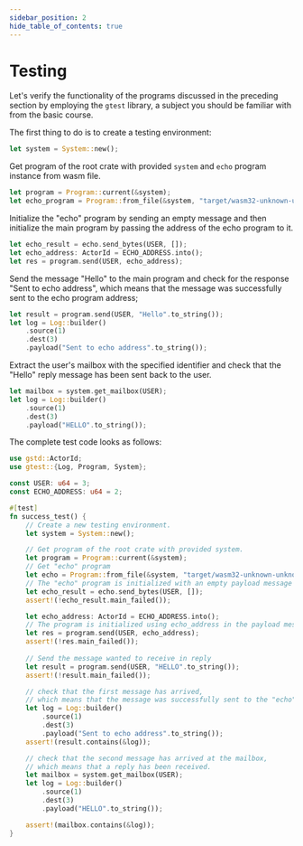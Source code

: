 ```yaml
---
sidebar_position: 2
hide_table_of_contents: true
---
```


# Testing

Let's verify the functionality of the programs discussed in the preceding section by employing the `gtest` library, a subject you should be familiar with from the basic course.

The first thing to do is to create a testing environment:
```rust
let system = System::new();
```

Get program of the root crate with provided `system` and `echo` program instance from wasm file.
```rust
let program = Program::current(&system);
let echo_program = Program::from_file(&system, "target/wasm32-unknown-unknown/debug/echo.opt.wasm");
```

Initialize the "echo" program by sending an empty message and then initialize the main program by passing the address of the echo program to it.

```rust
let echo_result = echo.send_bytes(USER, []);
let echo_address: ActorId = ECHO_ADDRESS.into();
let res = program.send(USER, echo_address);
```

Send the message "Hello" to the main program and check for the response "Sent to echo address", which means that the message was successfully sent to the echo program address; 

```rust
let result = program.send(USER, "Hello".to_string());
let log = Log::builder()
    .source(1)
    .dest(3)
    .payload("Sent to echo address".to_string());
```

Extract the user's mailbox with the specified identifier and check that the "Hello" reply message has been sent back to the user.

```rust
let mailbox = system.get_mailbox(USER);
let log = Log::builder()
    .source(1)
    .dest(3)
    .payload("HELLO".to_string());
```

The complete test code looks as follows: 

```rust
use gstd::ActorId;
use gtest::{Log, Program, System};

const USER: u64 = 3;
const ECHO_ADDRESS: u64 = 2;

#[test]
fn success_test() {
    // Create a new testing environment.
    let system = System::new();

    // Get program of the root crate with provided system.
    let program = Program::current(&system);
    // Get "echo" program
    let echo = Program::from_file(&system, "target/wasm32-unknown-unknown/debug/echo.opt.wasm");
    // The "echo" program is initialized with an empty payload message
    let echo_result = echo.send_bytes(USER, []);
    assert!(!echo_result.main_failed());

    let echo_address: ActorId = ECHO_ADDRESS.into();
    // The program is initialized using echo_address in the payload message
    let res = program.send(USER, echo_address);
    assert!(!res.main_failed());
    
    // Send the message wanted to receive in reply
    let result = program.send(USER, "HELLO".to_string());
    assert!(!result.main_failed());

    // check that the first message has arrived,
    // which means that the message was successfully sent to the "echo" program
    let log = Log::builder()
        .source(1)
        .dest(3)
        .payload("Sent to echo address".to_string());
    assert!(result.contains(&log));

    // check that the second message has arrived at the mailbox,
    // which means that a reply has been received. 
    let mailbox = system.get_mailbox(USER);
    let log = Log::builder()
        .source(1)
        .dest(3)
        .payload("HELLO".to_string());

    assert!(mailbox.contains(&log));
}
```
